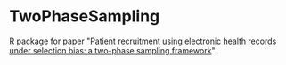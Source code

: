 # TwoPhaseSampling

R package for paper "[Patient recruitment using electronic health records under selection bias: a two-phase sampling framework](https://arxiv.org/abs/2011.06663)".
